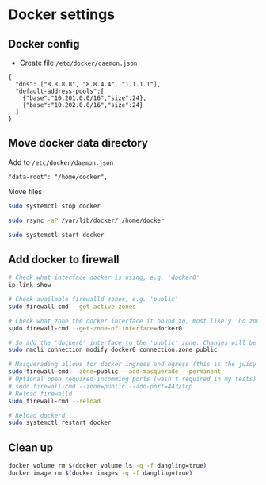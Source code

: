 # Docker settings

## Docker config

- Create file `/etc/docker/daemon.json`

```text
{
  "dns": ["8.8.8.8", "8.8.4.4", "1.1.1.1"],
  "default-address-pools":[
    {"base":"10.201.0.0/16","size":24},
    {"base":"10.202.0.0/16","size":24}
  ]
}
```

## Move docker data directory

Add to `/etc/docker/daemon.json`

```text
"data-root": "/home/docker",
```

Move files

```bash
sudo systemctl stop docker

sudo rsync -aP /var/lib/docker/ /home/docker

sudo systemctl start docker
```

## Add docker to firewall

```bash
# Check what interface docker is using, e.g. 'docker0'
ip link show

# Check available firewalld zones, e.g. 'public'
sudo firewall-cmd --get-active-zones

# Check what zone the docker interface it bound to, most likely 'no zone' yet
sudo firewall-cmd --get-zone-of-interface=docker0

# So add the 'docker0' interface to the 'public' zone. Changes will be visible only after firewalld reload
sudo nmcli connection modify docker0 connection.zone public

# Masquerading allows for docker ingress and egress (this is the juicy bit)
sudo firewall-cmd --zone=public --add-masquerade --permanent
# Optional open required incomming ports (wasn't required in my tests)
# sudo firewall-cmd --zone=public --add-port=443/tcp
# Reload firewalld
sudo firewall-cmd --reload

# Reload dockerd
sudo systemctl restart docker
```

## Clean up

```bash
docker volume rm $(docker volume ls -q -f dangling=true)
docker image rm $(docker images -q -f dangling=true)
```
